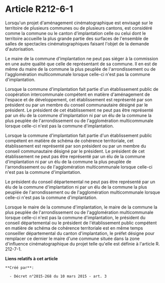 # Article R212-6-1

Lorsqu'un projet d'aménagement cinématographique est envisagé sur le territoire de plusieurs communes ou de plusieurs
cantons, est considéré comme la commune ou le canton d'implantation celle ou celui dont le territoire accueille la plus
grande partie des surfaces de l'ensemble de salles de spectacles cinématographiques faisant l'objet de la demande
d'autorisation.

Le maire de la commune d'implantation ne peut pas siéger à la commission en une autre qualité que celle de représentant de sa
commune. Il en est de même du maire de la commune la plus peuplée de l'arrondissement ou de l'agglomération multicommunale
lorsque celle-ci n'est pas la commune d'implantation.

Lorsque la commune d'implantation fait partie d'un établissement public de coopération intercommunale compétent en matière
d'aménagement de l'espace et de développement, cet établissement est représenté par son président ou par un membre du conseil
communautaire désigné par le président. Le président de cet établissement ne peut pas être représenté par un élu de la
commune d'implantation ni par un élu de la commune la plus peuplée de l'arrondissement ou de l'agglomération multicommunale
lorsque celle-ci n'est pas la commune d'implantation.

Lorsque la commune d'implantation fait partie d'un établissement public compétent en matière de schéma de cohérence
territoriale, cet établissement est représenté par son président ou par un membre du conseil communautaire désigné par le
président. Le président de cet établissement ne peut pas être représenté par un élu de la commune d'implantation ni par un
élu de la commune la plus peuplée de l'arrondissement ou de l'agglomération multicommunale lorsque celle-ci n'est pas la
commune d'implantation.

Le président du conseil départemental ne peut pas être représenté par un élu de la commune d'implantation ni par un élu de la
commune la plus peuplée de l'arrondissement ou de l'agglomération multicommunale lorsque celle-ci n'est pas la commune
d'implantation.

Lorsque le maire de la commune d'implantation, le maire de la commune la plus peuplée de l'arrondissement ou de
l'agglomération multicommunale lorsque celle-ci n'est pas la commune d'implantation, le président du conseil départemental ou
le président de l'établissement public compétent en matière de schéma de cohérence territoriale est en même temps conseiller
départemental du canton d'implantation, le préfet désigne pour remplacer ce dernier le maire d'une commune située dans la
zone d'influence cinématographique du projet telle qu'elle est définie à l'article R. 212-7-1.

**Liens relatifs à cet article**

	**Créé par**:

	  - Décret n°2015-268 du 10 mars 2015 - art. 3
